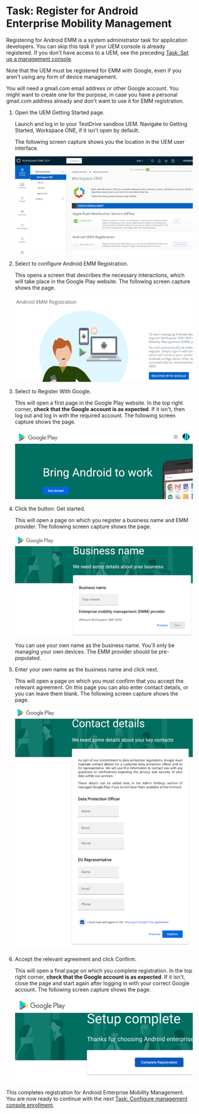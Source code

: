 # Task: Register for Android Enterprise Mobility Management
Registering for Android EMM is a system administrator task for application
developers. You can skip this task if your UEM console is already registered. If
you don't have access to a UEM, see the preceding
[Task: Set up a management console](../01Task_Set-up-a-management-console/readme.md).

Note that the UEM must be registered for EMM with Google, even if you aren't
using any form of device management.

You will need a gmail.com email address or other Google account. You might want
to create one for the purpose, in case you have a personal gmail.com address
already and don't want to use it for EMM registration.

1.  Open the UEM Getting Started page.

    Launch and log in to your TestDrive sandbox UEM. Navigate to Getting
    Started, Workspace ONE, if it isn't open by default.

    The following screen capture shows you the location in the UEM user
    interface.

    ![**Screen Capture:** UEM Getting Started Android EMM Registration](ScreenCapture_UEMGettingStartedAndroid.png)

2.  Select to configure Android EMM Registration.

    This opens a screen that describes the necessary interactions, which will
    take place in the Google Play website. The following screen capture shows
    the page.

    ![**Screen Capture:** UEM Android EMM Registration](ScreenCapture_UEMAndroidEMMRegistration.png)

3.  Select to Register With Google.

    This will open a first page in the Google Play website. In the top right
    corner, **check that the Google account is as expected**. If it isn't, then
    log out and log in with the required account. The following screen capture
    shows the page.

    ![**Screen Capture:** Google Play bring Android to work](ScreenCapture_GooglePlayBringAndroidToWork.png)

4.  Click the button: Get started.

    This will open a page on which you register a business name and EMM
    provider. The following screen capture shows the page.

    ![**Screen Capture:** Google Play Business Name Registration](ScreenCapture_GooglePlayBusinessName.png)

    You can use your own name as the business name. You'll only be managing your
    own devices. The EMM provider should be pre-populated.

5.  Enter your own name as the business name and click next.

    This will open a page on which you must confirm that you accept the relevant
    agreement. On this page you can also enter contact details, or you can leave
    them blank. The following screen capture shows the page.

    ![**Screen Capture:** Google Play Confirmation](ScreenCapture_GooglePlayConfirm.png)

6.  Accept the relevant agreement and click Confirm.

    This will open a final page on which you complete registration. In the top
    right corner, **check that the Google account is as expected**. If it isn't,
    close the page and start again after logging in with your correct Google
    account. The following screen capture shows the page.

    ![**Screen Capture:** Google Play Complete Registration](ScreenCapture_GooglePlayCompleteRegistration.png)

This completes registration for Android Enterprise Mobility Management. You are
now ready to continue with the next
[Task: Configure management console enrollment](../03Task_Configure-management-console-enrollment/readme.md).

